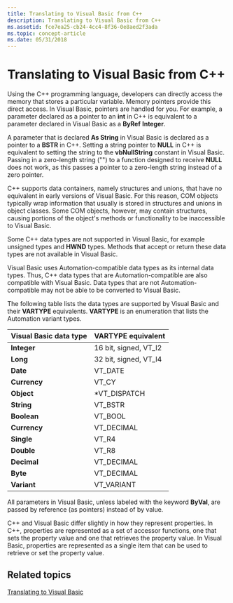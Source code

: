 ```yaml
---
title: Translating to Visual Basic from C++
description: Translating to Visual Basic from C++
ms.assetid: fce7ea25-cb24-4cc4-8f36-0e8aed2f3ada
ms.topic: concept-article
ms.date: 05/31/2018
---
```


# Translating to Visual Basic from C++

Using the C++ programming language, developers can directly access the memory that stores a particular variable. Memory pointers provide this direct access. In Visual Basic, pointers are handled for you. For example, a parameter declared as a pointer to an **int** in C++ is equivalent to a parameter declared in Visual Basic as a **ByRef** **Integer**.

A parameter that is declared **As String** in Visual Basic is declared as a pointer to a **BSTR** in C++. Setting a string pointer to **NULL** in C++ is equivalent to setting the string to the **vbNullString** constant in Visual Basic. Passing in a zero-length string ("") to a function designed to receive **NULL** does not work, as this passes a pointer to a zero-length string instead of a zero pointer.

C++ supports data containers, namely structures and unions, that have no equivalent in early versions of Visual Basic. For this reason, COM objects typically wrap information that usually is stored in structures and unions in object classes. Some COM objects, however, may contain structures, causing portions of the object's methods or functionality to be inaccessible to Visual Basic.

Some C++ data types are not supported in Visual Basic, for example unsigned types and **HWND** types. Methods that accept or return these data types are not available in Visual Basic.

Visual Basic uses Automation-compatible data types as its internal data types. Thus, C++ data types that are Automation-compatible are also compatible with Visual Basic. Data types that are not Automation-compatible may not be able to be converted to Visual Basic.

The following table lists the data types are supported by Visual Basic and their **VARTYPE** equivalents. **VARTYPE** is an enumeration that lists the Automation variant types.



| Visual Basic data type  | VARTYPE equivalent                |
|-------------------------|-----------------------------------|
| **Integer**<br/>  | 16 bit, signed, VT\_I2<br/> |
| **Long**<br/>     | 32 bit, signed, VT\_I4<br/> |
| **Date**<br/>     | VT\_DATE<br/>               |
| **Currency**<br/> | VT\_CY<br/>                 |
| **Object**<br/>   | \*VT\_DISPATCH<br/>         |
| **String**<br/>   | VT\_BSTR<br/>               |
| **Boolean**<br/>  | VT\_BOOL<br/>               |
| **Currency**<br/> | VT\_DECIMAL<br/>            |
| **Single**<br/>   | VT\_R4<br/>                 |
| **Double**<br/>   | VT\_R8<br/>                 |
| **Decimal**<br/>  | VT\_DECIMAL<br/>            |
| **Byte**<br/>     | VT\_DECIMAL<br/>            |
| **Variant**<br/>  | VT\_VARIANT<br/>            |



 

All parameters in Visual Basic, unless labeled with the keyword **ByVal**, are passed by reference (as pointers) instead of by value.

C++ and Visual Basic differ slightly in how they represent properties. In C++, properties are represented as a set of accessor functions, one that sets the property value and one that retrieves the property value. In Visual Basic, properties are represented as a single item that can be used to retrieve or set the property value.

## Related topics

<dl> <dt>

[Translating to Visual Basic](translating-to-visual-basic.md)
</dt> </dl>

 

 






